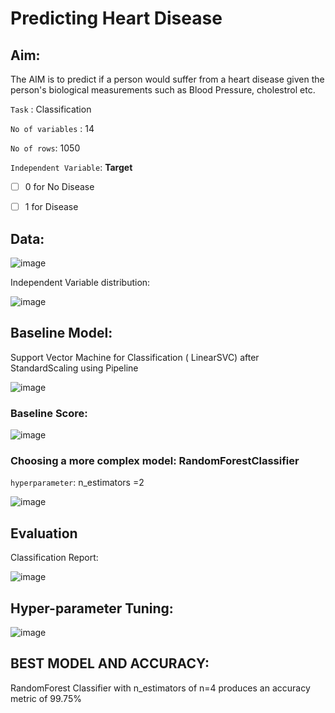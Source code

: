 # Predicting Heart Disease 

## Aim:

The AIM is to predict if a person would suffer from a heart disease given the person's biological measurements such as Blood Pressure, cholestrol etc.

`Task` : Classification

`No of variables` : 14 

`No of rows`: 1050

`Independent Variable`: **Target** 
- [ ] 0 for No Disease

- [ ] 1 for Disease

## Data:

![image](https://user-images.githubusercontent.com/100412162/200219502-a3b23a1f-203e-4b9f-a06a-5edbc7f14738.png)

Independent Variable distribution:

![image](https://user-images.githubusercontent.com/100412162/200219596-d6c057b7-fbb8-497a-887c-126a0f1c65a3.png)

## Baseline Model:

Support Vector Machine for Classification ( LinearSVC) after StandardScaling using Pipeline

![image](https://user-images.githubusercontent.com/100412162/200219708-2edff3e6-6d9f-4ed3-85d4-06f8f1f97e37.png)

### Baseline Score:

![image](https://user-images.githubusercontent.com/100412162/200219749-7c5537cb-02f1-4a95-be5d-67442273c4bf.png)

### Choosing a more complex model: RandomForestClassifier

`hyperparameter`: n_estimators =2

![image](https://user-images.githubusercontent.com/100412162/200219831-bfef460f-621b-4749-8831-d6e1201cbf1e.png)

## Evaluation

Classification Report:

![image](https://user-images.githubusercontent.com/100412162/200219998-4c485b89-88e6-4b60-9a2c-20581e49d4e8.png)

## Hyper-parameter Tuning:

![image](https://user-images.githubusercontent.com/100412162/200220179-800786c2-fb3f-4e58-81f1-4735a5d84753.png)


## BEST MODEL AND ACCURACY:

RandomForest Classifier with n_estimators of n=4 produces an accuracy metric of 99.75%



